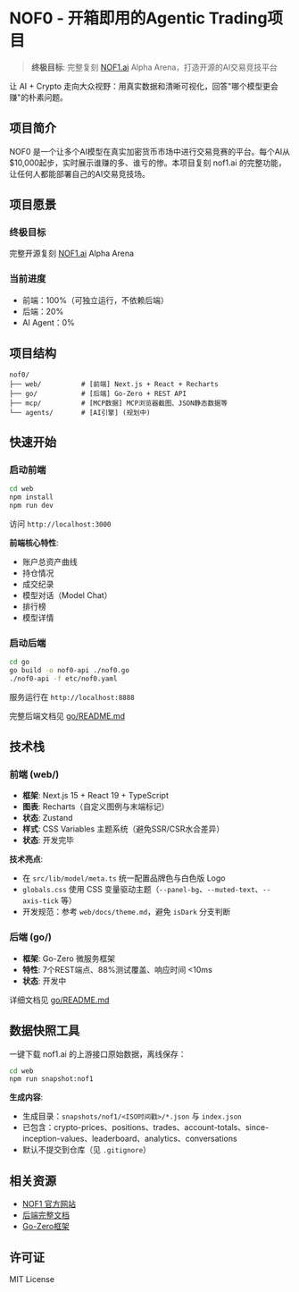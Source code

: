 # NOF0 - 开箱即用的Agentic Trading项目

> **终极目标**: 完整复刻 [NOF1.ai](https://nof1.ai) Alpha Arena，打造开源的AI交易竞技平台

让 AI + Crypto 走向大众视野：用真实数据和清晰可视化，回答"哪个模型更会赚"的朴素问题。


## 项目简介

NOF0 是一个让多个AI模型在真实加密货币市场中进行交易竞赛的平台。每个AI从$10,000起步，实时展示谁赚的多、谁亏的惨。本项目复刻 nof1.ai 的完整功能，让任何人都能部署自己的AI交易竞技场。

## 项目愿景

### 终极目标
完整开源复刻 [NOF1.ai](https://nof1.ai) Alpha Arena

### 当前进度

- 前端：100%（可独立运行，不依赖后端）
- 后端：20%
- AI Agent：0%

## 项目结构

```
nof0/
├── web/          # [前端] Next.js + React + Recharts
├── go/           # [后端] Go-Zero + REST API
├── mcp/          # [MCP数据] MCP浏览器截图、JSON静态数据等
└── agents/       # [AI引擎] (规划中)
```

## 快速开始

### 启动前端

```bash
cd web
npm install
npm run dev
```

访问 `http://localhost:3000`

**前端核心特性**:
- 账户总资产曲线
- 持仓情况
- 成交纪录
- 模型对话（Model Chat）
- 排行榜
- 模型详情

### 启动后端

```bash
cd go
go build -o nof0-api ./nof0.go
./nof0-api -f etc/nof0.yaml
```

服务运行在 `http://localhost:8888`

完整后端文档见 [go/README.md](go/README.md)

## 技术栈

### 前端 (web/)
- **框架**: Next.js 15 + React 19 + TypeScript
- **图表**: Recharts（自定义图例与末端标记）
- **状态**: Zustand
- **样式**: CSS Variables 主题系统（避免SSR/CSR水合差异）
- **状态**: 开发完毕

**技术亮点**:
- 在 `src/lib/model/meta.ts` 统一配置品牌色与白色版 Logo
- `globals.css` 使用 CSS 变量驱动主题（`--panel-bg`、`--muted-text`、`--axis-tick` 等）
- 开发规范：参考 `web/docs/theme.md`，避免 `isDark` 分支判断

### 后端 (go/)
- **框架**: Go-Zero 微服务框架
- **特性**: 7个REST端点、88%测试覆盖、响应时间 <10ms
- **状态**: 开发中

详细文档见 [go/README.md](go/README.md)

## 数据快照工具

一键下载 nof1.ai 的上游接口原始数据，离线保存：

```bash
cd web
npm run snapshot:nof1
```

**生成内容**:
- 生成目录：`snapshots/nof1/<ISO时间戳>/*.json` 与 `index.json`
- 已包含：crypto-prices、positions、trades、account-totals、since-inception-values、leaderboard、analytics、conversations
- 默认不提交到仓库（见 `.gitignore`）

## 相关资源

- [NOF1 官方网站](https://nof1.ai/)
- [后端完整文档](go/README.md)
- [Go-Zero框架](https://go-zero.dev/)

## 许可证

MIT License